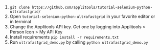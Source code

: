 1. `git clone https://github.com/applitools/tutorial-selenium-python-ultrafastgrid/`
2. Open `tutorial-selenium-python-ultrafastgrid` in your favorite editor or in terminal
3. Change the Applitools API key. Get one by logging into Applitools > Person Icon > My API Key
4. Install requirements `pip install -r requirements.txt`
5. Run `ultrafastgrid_demo.py` by calling `python ultrafastgrid_demo.py`
